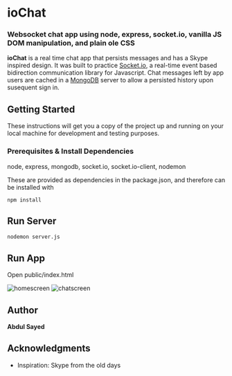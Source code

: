 # ioChat

### Websocket chat app using node, express, socket.io, vanilla JS DOM manipulation, and plain ole CSS

**ioChat** is a real time chat app that persists messages and has a Skype inspired design. It was built to practice [Socket.io](https://socket.io/), a real-time event based bidirection communication library for Javascript. Chat messages left by app users are cached in a [MongoDB](https://www.mongodb.com/) server to allow a persisted history upon susequent sign in.

## Getting Started

These instructions will get you a copy of the project up and running on your local machine for development and testing purposes.

### Prerequisites & Install Dependencies

node, express, mongodb, socket.io, socket.io-client, nodemon

These are provided as dependencies in the package.json, and therefore can be installed with

```
npm install
```

## Run Server
```
nodemon server.js
```

## Run App
Open public/index.html


<img src="https://i.ibb.co/NyZ4Wck/homescreen.png" alt="homescreen" border="0">

<img src="https://i.ibb.co/34FwST9/chatscreen.png" alt="chatscreen" border="0">

## Author

**Abdul Sayed**

## Acknowledgments

- Inspiration: Skype from the old days
